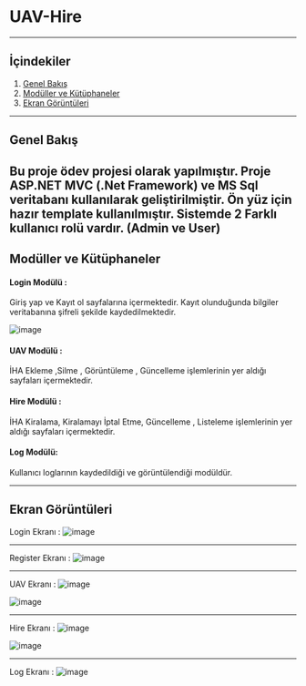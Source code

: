 # UAV-Hire


---

## İçindekiler

1. [Genel Bakış](#genel-bakış)
2. [Modüller ve Kütüphaneler](#modüller-ve-kütüphaneler)
3. [Ekran Görüntüleri](#ekran-görüntüleri)


---

## Genel Bakış

Bu proje ödev projesi olarak yapılmıştır.
Proje ASP.NET MVC (.Net Framework) ve MS Sql veritabanı kullanılarak geliştirilmiştir.
Ön yüz için hazır template kullanılmıştır.
Sistemde 2 Farklı kullanıcı rolü vardır. (Admin ve User)
---

## Modüller ve Kütüphaneler

#### Login Modülü : 
Giriş yap ve Kayıt ol sayfalarına içermektedir.
Kayıt olunduğunda bilgiler veritabanına şifreli şekilde kaydedilmektedir.

![image](https://github.com/Melikeozdogan/UAV-Hire/assets/89526958/719dc78a-a233-49b8-bd7a-4fee41966fd2)

#### UAV Modülü :
İHA Ekleme ,Silme , Görüntüleme , Güncelleme işlemlerinin yer aldığı sayfaları içermektedir.

#### Hire Modülü :
İHA Kiralama, Kiralamayı İptal Etme, Güncelleme , Listeleme işlemlerinin yer aldığı sayfaları içermektedir.

#### Log Modülü: 
Kullanıcı loglarının kaydedildiği ve görüntülendiği modüldür.


---

## Ekran Görüntüleri

Login Ekranı : ![image](https://github.com/Melikeozdogan/UAV-Hire/assets/89526958/9c17b5f9-3708-459f-a668-df7051659830)

---

Register Ekranı : ![image](https://github.com/Melikeozdogan/UAV-Hire/assets/89526958/e0d3351a-9389-42bd-aeab-669f80daa81f)

---

UAV Ekranı : ![image](https://github.com/Melikeozdogan/UAV-Hire/assets/89526958/63032d6a-f6f7-4e07-8636-b34d09036f2c)

![image](https://github.com/Melikeozdogan/UAV-Hire/assets/89526958/040819de-adc8-49a6-a09a-e3b5f0ff8515)


--- 

Hire Ekranı : ![image](https://github.com/Melikeozdogan/UAV-Hire/assets/89526958/f5b8aece-25bd-4be4-ae47-9abb36fae9bd)

![image](https://github.com/Melikeozdogan/UAV-Hire/assets/89526958/f026ebcb-dbe4-4eec-a38a-8d8a029d915a)

---

Log Ekranı : ![image](https://github.com/Melikeozdogan/UAV-Hire/assets/89526958/e8e80150-336a-487c-9f31-3e752a3d486a)




